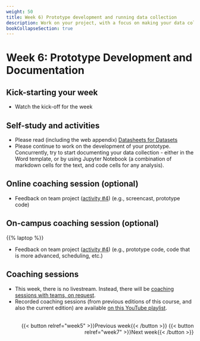 ```yaml
---
weight: 50
title: Week 6) Prototype development and running data collection
description: Work on your project, with a focus on making your data collection run smoothly.
bookCollapseSection: true
---
```


# Week 6: Prototype Development and Documentation

## Kick-starting your week
- Watch the kick-off for the week

## Self-study and activities
- Please read (including the web appendix) [Datasheets for Datasets](https://arxiv.org/pdf/1803.09010.pdf)
- Please continue to work on the development of your prototype. Concurrently, try to start documenting your data collection - either in the Word template, or by using Jupyter Notebook (a combination of markdown cells for the text, and code cells for any analysis).

## Online coaching session (optional)
- Feedback on team project ([activity #4](../../project/workplan/activity4)) (e.g., screencast, prototype code)

## On-campus coaching session (optional) 
{{% laptop %}}
- Feedback on team project ([activity #4](../../project/workplan/activity4)) (e.g., prototype code, code that is more advanced, scheduling, etc.)

## Coaching sessions
- This week, there is no livestream. Instead, there will be [coaching sessions with teams, on request](../../../docs/project/workplan).
- Recorded coaching sessions (from previous editions of this course, and also the current edition) are available [on this YouTube playlist](https://www.youtube.com/playlist?list=PLdDbyJQwReWhis9Ns7_NfYzw4YAp91D6G).


<br>
<div style="text-align: right">
{{< button relref="week5" >}}Previous week{{< /button >}}
{{< button relref="week7" >}}Next week{{< /button >}}
</div>
